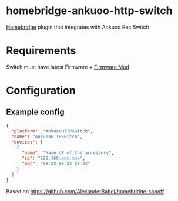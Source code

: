 # homebridge-ankuoo-http-switch
[Homebridge](https://github.com/nfarina/homebridge/) plugin that integrates with Ankuoo Rec Switch

# Requirements

Switch must have latest Firmware + [Firmware Mod](https://github.com/ljalves/hfeasy)

# Configuration

## Example config

```json
{
  "platform": "AnkuooHTTPSwitch",
  "name": "AnkuooHTTPSwitch",
  "devices": [
    {
      "name": "Name of of the accessory",
      "ip": "192.168.xxx.xxx",
      "mac": "XX:XX:XX:XX:XX:XX"
    }
  ]
}
```

Based on https://github.com/AlexanderBabel/homebridge-sonoff
